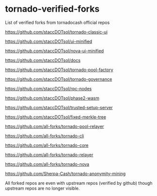 # tornado-verified-forks
List of verified forks from tornadocash official repos

https://github.com/staccDOTsol/tornado-classic-ui

https://github.com/staccDOTsol/ui-minified

https://github.com/staccDOTsol/nova-ui-minified

https://github.com/staccDOTsol/docs

https://github.com/staccDOTsol/tornado-pool-factory

https://github.com/staccDOTsol/tornado-governance

https://github.com/staccDOTsol/rpc-nodes

https://github.com/staccDOTsol/phase2-wasm

https://github.com/staccDOTsol/trusted-setup-server

https://github.com/staccDOTsol/fixed-merkle-tree

https://github.com/all-forks/tornado-pool-relayer

https://github.com/all-forks/tornado-cli

https://github.com/all-forks/tornado-core

https://github.com/all-forks/tornado-relayer

https://github.com/all-forks/tornado-nova

https://github.com/Sherpa-Cash/tornado-anonymity-mining


All forked repos are even with upstream repos (verified by github) though upstream repos are no longer visible.
